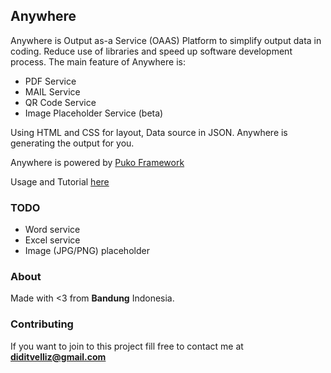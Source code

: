 ## Anywhere

Anywhere is Output as-a Service (OAAS) Platform to simplify output data in coding. 
Reduce use of libraries and speed up software development process.
The main feature of Anywhere is:

* PDF Service
* MAIL Service
* QR Code Service
* Image Placeholder Service (beta)

Using HTML and CSS for layout, Data source in JSON. 
Anywhere is generating the output for you.

Anywhere is powered by [Puko Framework](https://github.com/Velliz/pukoframework)

Usage and Tutorial [here](http://velliz.github.io/anywhere/)

### TODO

* Word service
* Excel service
* Image (JPG/PNG) placeholder

### About

Made with <3 from **Bandung** Indonesia.

### Contributing

If you want to join to this project fill free to contact me at **diditvelliz@gmail.com**
